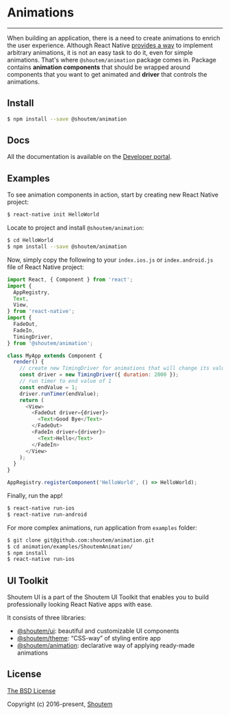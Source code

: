 
# Animations
<hr />

When building an application, there is a need to create animations to enrich the user experience. Although React Native [provides a way](https://facebook.github.io/react-native/docs/animations.html) to implement arbitrary animations, it is not an easy task to do it, even for simple animations. That's where `@shoutem/animation` package comes in. Package contains **animation components** that should be wrapped around components that you want to get animated and **driver** that controls the animations.

## Install

```bash
$ npm install --save @shoutem/animation
```

## Docs

All the documentation is available on the [Developer portal](http://shoutem.github.io/docs/ui-toolkit/animation/introduction).


## Examples

To see animation components in action, start by creating new React Native project:

```bash
$ react-native init HelloWorld
```

Locate to project and install `@shoutem/animation`:

```bash
$ cd HelloWorld
$ npm install --save @shoutem/animation
```

Now, simply copy the following to your `index.ios.js` or `index.android.js` file of React Native project:

```javascript
import React, { Component } from 'react';
import {
  AppRegistry,
  Text,
  View,
} from 'react-native';
import {
  FadeOut,
  FadeIn,
  TimingDriver,
} from '@shoutem/animation';

class MyApp extends Component {
  render() {
    // create new TimingDriver for animations that will change its value for 2000ms
    const driver = new TimingDriver({ duration: 2000 });
    // run timer to end value of 1
    const endValue = 1;
    driver.runTimer(endValue);
    return (
      <View>
        <FadeOut driver={driver}>
          <Text>Good Bye</Text>
        </FadeOut>
        <FadeIn driver={driver}>
          <Text>Hello</Text>
        </FadeIn>
      </View>
    );
  }
}

AppRegistry.registerComponent('HelloWorld', () => HelloWorld);
```

Finally, run the app!

```bash
$ react-native run-ios
$ react-native run-android
```

For more complex animations, run application from `examples` folder:

```bash
$ git clone git@github.com:shoutem/animation.git
$ cd animation/examples/ShoutemAnimation/
$ npm install
$ react-native run-ios
```

## UI Toolkit

Shoutem UI is a part of the Shoutem UI Toolkit that enables you to build professionally looking React Native apps with ease.  

It consists of three libraries:

- [@shoutem/ui](https://github.com/shoutem/ui): beautiful and customizable UI components
- [@shoutem/theme](https://github.com/shoutem/theme): “CSS-way” of styling entire app 
- [@shoutem/animation](https://github.com/shoutem/animation): declarative way of applying ready-made  animations

## License

[The BSD License](https://opensource.org/licenses/BSD-3-Clause)

Copyright (c) 2016-present, [Shoutem](http://shoutem.github.io)
